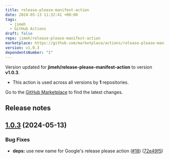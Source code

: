 ```yaml
---
title: release-please-manifest-action
date: 2024-05-13 11:32:41 +00:00
tags:
  - jimeh
  - GitHub Actions
draft: false
repo: jimeh/release-please-manifest-action
marketplace: https://github.com/marketplace/actions/release-please-manifest-action
version: v1.0.3
dependentsNumber: "1"
---
```



Version updated for **jimeh/release-please-manifest-action** to version **v1.0.3**.
- This action is used across all versions by **1** repositories.

Go to the [GitHub Marketplace](https://github.com/marketplace/actions/release-please-manifest-action) to find the latest changes.

## Release notes

## [1.0.3](https://github.com/jimeh/release-please-manifest-action/compare/v1.0.2...v1.0.3) (2024-05-13)


### Bug Fixes

* **deps:** use new name for Google's release please action ([#18](https://github.com/jimeh/release-please-manifest-action/issues/18)) ([72e49f5](https://github.com/jimeh/release-please-manifest-action/commit/72e49f5d6f009b0e0c4faff0c835703ee9ee3093))
